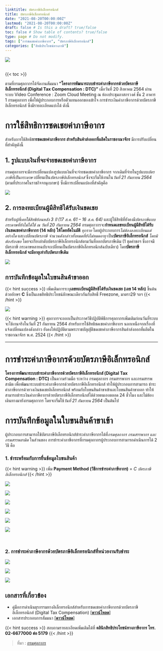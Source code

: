 ```yaml
---
linktitle: บัตรภาษีอิเล็กทรอนิกส์
title: บัตรภาษีอิเล็กทรอนิกส์
date: "2021-08-20T00:00:00Z"
lastmod: "2021-08-20T00:00:00Z"
draft: false # Is this a draft? true/false
toc: false # Show table of contents? true/false
type: page # Do not modify.
tags: ["การชดเชยค่าภาษีอากร", "บัตรภาษีอิเล็กทรอนิกส์"]
categories: ["สิทธิประโยชน์ทางภาษี"]
---
```


![](./img/cover.png)  
<br>

{{< toc >}}

ตามที่กรมศุลกากรได้จัดงานสัมมนา **“โครงการพัฒนาระบบชำระค่าภาษีอากรด้วยบัตรภาษีอิเล็กทรอนิกส์ (Digital Tax Compensation : DTC)”** เมื่อวันที่ 20 สิงหาคม 2564 ผ่านระบบ Video Conference : Zoom Cloud Meeting ณ ห้องประชุมภาสกรวงศ์ ชั้น 2 อาคาร 1 กรมศุลกากร เพื่อให้ผู้ประกอบการหรือตัวแทนออกของเข้าใจ การชำระเงินค่าภาษีอากรด้วยบัตรภาษีอิเล็กทรอนิกส์ ซึ่งมีรายละเอียดแบ่งได้ ดังนี้
<!--more-->
# การใช้สิทธิการชดเชยค่าภาษีอากร

สำหรับการใช้สิทธิ**การชดเชยค่าภาษีอากร สำหรับสินค้าส่งออกที่ผลิตในราชอาณาจักร** มีการปรับเปลี่ยนที่สำคัญดังนี้
## 1. รูปแบบเงินที่จะจ่ายชดเชยค่าภาษีอากร

กรมศุลกากรจะมีการเปลี่ยนแปลงรูปแบบเงินที่จะจ่ายชดเชยค่าภาษีอากร จากเดิมที่จ่ายในรูปแบบ*บัตรภาษีที่เป็นกระดาษ* เปลี่ยนเป็น*บัตรภาษีอิเล็กทรอนิกส์* ซึ่งจะเริ่มใช้งานใน*วันที่ 21 กันยายน 2564* (ตามที่ประกาศในราชกิจจานุเบกษา) ซึ่งมีการเปลี่ยนแปลงที่สำคัญคือ

![](./img/01-customsjpg_Page20.jpg)

## 2. การลงทะเบียนผู้มีสิทธิได้รับเงินชดเชย


สำหรับ*ผู้ที่เคยใช้สิทธิย้อนหลัง 3 ปี* _(17 ส.ค. 61 – 16 ส.ค. 64)_ และผู้ใช้สิทธิที่ยังคงมี*บัตรภาษีแบบกระดาษที่ยังไม่ได้ใช้ ณ วันที่ 20 กันยายน 2564* กรมศุลกากรจะ**กำหนดเลขทะเบียนผู้มีสิทธิได้รับเงินชดเชยค่าภาษีอากร (14 หลัก) ให้โดยอัตโนมัติ** *ทุกราย* โดยผู้ประกอบการ*ไม่ต้องลงทะเบียนแต่อย่างใด* และ*เปลี่ยนบัตรภาษี จำนวนดังกล่าวทั้งหมดที่ยังไม่หมดอายุ* เป็น**บัตรภาษีอิเล็กทรอนิกส์** *โดยมิต้องร้องขอ* โดยจะเรียงลำดับบัตรภาษีอิเล็กทรอนิกส์ตามวันที่ออกบัตรภาษีเดิม (1 ชุดคำขอฯ ซึ่งอาจมีบัตรภาษี กระดาษหลายฉบับจะเปลี่ยนเป็นบัตรภาษีอิเล็กทรอนิกส์ฉบับเดียว) โดย**บัตรภาษีอิเล็กทรอนิกส์ จะมีอายุเท่ากับบัตรภาษีเดิม**

![](./img/01-customsjpg_Page13.jpg)

## การบันทึกข้อมูลในใบขนสินค้าขาออก

{{<  hint success >}}
เพิ่มเติมการระบุ**เลขทะเบียนผู้มีสิทธิได้รับเงินชดเชย (เลข 14 หลัก)** ขึ้นต้นด้วยอักษร **C** ซึ่งเป็นเลขสิทธิประโยชน์ลักษณะเดียวกันกับสิทธิ์ Freezone, มาตรา29 ฯลฯ
{{< /hint >}}

![](./img/img-02.png)

{{<  hint warning >}}
ศุลกากรจะออกเป็นประกาศวิธีปฏิบัติพิธีการศุลกากรเพิ่มเติมก่อนวันที่ระบบจะใช้งานจริงในวันที่ 21 กันยายน 2564 สำหรับการใช้สิทธิชดเชยค่าภาษีอากร นอกเหนือจากเรื่องที่แจ้งเปลี่ยนแปลงดังกล่าว ยังคงให้ปฏิบัติตามพระราชบัญญัติชดเชยค่าภาษีอากรสินค้าส่งออกที่ผลิตในราชอาณาจักร พ.ศ. 2524 
{{< /hint >}}

-------

# การชำระค่าภาษีอากรด้วยบัตรภาษีอิเล็กทรอนิกส์

 **โครงการพัฒนาระบบชำระค่าภาษีอากรด้วยบัตรภาษีอิเล็กทรอนิกส์ (Digital Tax Compensation : DTC)** เป็นความร่วมมือ ระหว่าง กรมศุลกากร กรมสรรพากร และกรมสรรพสามิต เพื่อพัฒนาระบบชำระค่าภาษีอากรด้วยบัตรภาษีอิเล็กทรอนิกส์ ทำให้ผู้ประกอบการสามารถ ชำระค่าภาษีอากรด้วยวงเงินชดเชยอิเล็กทรอนิกส์ พร้อมกับใบขนสินค้าขาเข้าและใบขนสินค้าขาออก ทำให้สามารถชำระเงินค่าภาษีอากรด้วยบัตรภาษีอิเล็กทรอนิกส์ได้ด้วยตนเองตลอด 24 ชั่วโมง และไม่ต้องเดินทางมายังกรมศุลกากร โดยจะเริ่มใช้*วันที่ 21 กันยายน 2564* เป็นต้นไป 


# การบันทึกข้อมูลในใบขนสินค้าขาเข้า

ผู้ประกอบการสามารถใช้บัตรภาษีอิเล็กทรอนิกส์ชำระค่าภาษีอากรได้ที่*กรมศุลกากร กรมสรรพากร และ กรมสรรพสามิต* ในส่วนของ การชำระค่าภาษีอากรที่กรมศุลกากรผู้ประกอบการสามารถดำเนินการได้ 2 วิธี คือ

### 1. ชำระพร้อมกับการยื่นข้อมูลใบขนสินค้า

{{<  hint warning >}}
เพิ่ม **Payment Method (วิธีการชำระค่าภาษีอากร)** = *C บัตรภาษีอิเล็กทรอนิกส์*
{{<  /hint >}}

![](./img/img-01.jpg)

![](./img/img-02.jpg)

![](./img/img-03.jpg)

![](./img/img-04.jpg)

![](./img/img-05.jpg)

![](./img/img-06.jpg)

<br>

### 2. การชำระค่าภาษีอากรด้วยบัตรภาษีอิเล็กทรอนิกส์ที่หน่วยงานรับชำระ

![](./img/img-07.jpg)

![](./img/img-08.jpg)

![](./img/img-09.jpg)

## เอกสารที่เกี่ยวข้อง

- คู่มือการดำเนินธุรกรรมทางอิเล็กทรอนิกส์สำหรับการชดเชยค่าภาษีอากรด้วยบัตรภาษีอิเล็กทรอนิกส์ (Digital Tax Compensation) [[**ดาวน์โหลด**]](/post/announcement/customs/2564-16/)
- เอกสารประกอบการสัมมนา [[**ดาวน์โหลด**]](/pages/knowledge/digital-tax/seminar/)



{{<  hint success >}}
สอบถามรายละเอียดเพิ่มเติมได้ที่ **คลินิกสิทธิประโยชน์ทางภาษีอากร โทร. 02-6677000 ต่อ 5179**
{{<  /hint >}}

> ที่มา : [กรมศุลกากร](www.customs.go.th)








